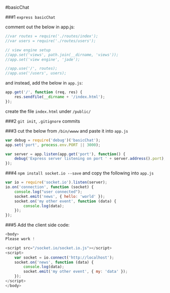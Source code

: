 #basicChat



###1
`express basicChat`

comment out the below in app.js:

```javascript
//var routes = require('./routes/index');
//var users = require('./routes/users');
```

```javascript
// view engine setup
//app.set('views', path.join(__dirname, 'views'));
//app.set('view engine', 'jade');
```

```javascript
//app.use('/', routes);
//app.use('/users', users);
```

and instead, add the below in `app.js`:

```javascript
app.get('/', function (req, res) {
    res.sendfile(__dirname + '/index.html');
});
```
create the file `index.html` under `/public/`


###2
`git init`, `.gitignore` commits

###3
cut the below from `/bin/wwww` and paste it into `app.js`

```javascript
var debug = require('debug')('basicChat');
app.set('port', process.env.PORT || 3000);

var server = app.listen(app.get('port'), function() {
    debug('Express server listening on port ' + server.address().port);
});
```

###4
`npm install socket.io --save`
and copy the following into `app.js`

```javascript
var io = require('socket.io').listen(server);
io.on('connection', function (socket) {
    console.log("user connected");
    socket.emit('news', { hello: 'world' });
    socket.on('my other event', function (data) {
        console.log(data);
    });
});
```

###5
Add the client side code:
```javascript
<body>
Please work !

<script src="/socket.io/socket.io.js"></script>
<script>
    var socket = io.connect('http://localhost');
    socket.on('news', function (data) {
        console.log(data);
        socket.emit('my other event', { my: 'data' });
    });
</script>
</body>
```

